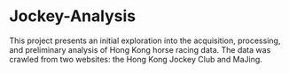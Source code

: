 # Jockey-Analysis

This project presents an initial exploration into the acquisition, processing, and preliminary analysis of Hong Kong horse racing data.
The data was crawled from two websites: the Hong Kong Jockey Club and MaJing.

